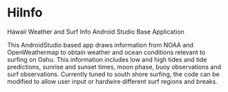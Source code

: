 # HiInfo
Hawaii Weather and Surf Info Android Studio Base Application

This AndroidStudio based app draws information from NOAA and OpenWeathermap to obtain weather and ocean conditions relevant to surfing on Oahu. This information 
includes low and high tides and tide predictions, sunrise and sunset times, moon phase, buoy observations and surf observations. Currently tuned to south shore surfing, 
the code can be modified to allow user input or hardwire different surf regions and breaks.
